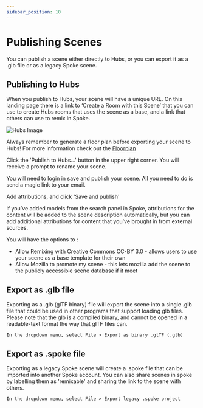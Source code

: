 ```yaml
---
sidebar_position: 10
---
```


# Publishing Scenes

You can publish a scene either directly to Hubs, or you can export it as a .glb file or as a legacy Spoke scene.

## Publishing to Hubs

When you publish to Hubs, your scene will have a unique URL. On this landing page there is a link to ‘Create a Room with this Scene’ that you can use to create Hubs rooms that uses the scene as a base, and a link that others can use to remix in Spoke.

![Hubs Image](/img/spoke-scene-remixing.jpeg)

Always remember to generate a floor plan before exporting your scene to Hubs! For more information check out the [Floorplan](./physics-and-navigation.html)

Click the 'Publish to Hubs...' button in the upper right corner. You will receive a prompt to rename your scene.

You will need to login in save and publish your scene. All you need to do is send a magic link to your email.

Add attributions, and click 'Save and publish'

If you’ve added models from the search panel in Spoke, attributions for the content will be added to the scene description automatically, but you can add additional attributions for content that you’ve brought in from external sources.

You will have the options to :

- Allow Remixing with Creative Commons CC-BY 3.0 - allows users to use your scene as a base template for their own
- Allow Mozilla to promote my scene - this lets mozilla add the scene to the publicly accessible scene database if it meet

## Export as .glb file

Exporting as a .glb (glTF binary) file will export the scene into a single .glb file that could be used in other programs that support loading glb files. Please note that the glb is a compiled binary, and cannot be opened in a readable-text format the way that glTF files can.

    In the dropdown menu, select File > Export as binary .glTF (.glb)

## Export as .spoke file

Exporting as a legacy Spoke scene will create a .spoke file that can be imported into another Spoke account. You can also share scenes in spoke by labelling them as 'remixable' and sharing the link to the scene with others.

    In the dropdown menu, select File > Export legacy .spoke project
